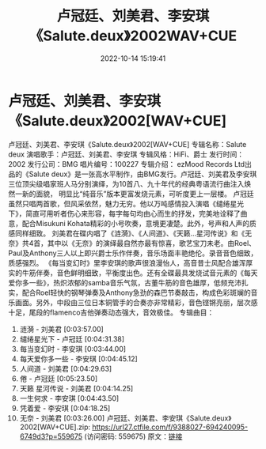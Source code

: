 ﻿---
title: 卢冠廷、刘美君、李安琪《Salute.deux》2002WAV+CUE
date: 2022-10-14 15:19:41
categories: WAV车载音乐、镜像
tags: 华语中文
---
# 卢冠廷、刘美君、李安琪《Salute.deux》2002[WAV+CUE]

卢冠廷、刘美君、李安琪《Salute.deux》2002[WAV+CUE]
专辑名称：Salute deux
演唱歌手：卢冠廷、刘美君、李安琪
专辑风格：HiFi、爵士
发行时间：2002
发行公司：BMG
唱片编号：100227
专辑介绍：
ezMood Records Ltd出品的《Salute
deux》是一张高水平制作，由BMG发行。卢冠廷、刘美君及李安琪三位顶尖级唱家班人马分别演绎，为10首八、九十年代的经典粤语流行曲注入焕然一新的面貌，
明显比“纯音乐”版本更富发烧元素，可听度更上一层楼。
卢冠廷虽然只唱两首歌，但风采依然，魅力无穷。他以万吨感情投入演唱《缱绻星光下》，简直可用听者伤心来形容，每字每句均由心而生的抒发，完美地诠释了曲意，配合Misukuni
Kohata精彩的小号吹奏，意境更凄楚。此外，号声和人声的质感同样细致。
刘美君在碟内唱了《涟漪》、《人间道》、《天籁…星河传说》和《无奈》共4首，其中以《无奈》的演绎最自然亦最有惊喜，歌艺宝刀未老。由Roel、Paul及Anthony三人以上即兴爵士乐作伴奏，音乐场面丰艳绝伦。录音音色细致，质感强烈。
《每当变幻时》里李安琪的歌声很浪漫怡人，高音昔士风配合雄浑厚实的牛筋伴奏，音色鲜明细致，平衡度出色。还有全碟最具发烧试音元素的《每天爱你多一些》，热炽浓郁的samba音乐气氛，古董牛筋的音色雄厚，低频充沛扎实，配合Roel轻快的钢琴弹奏及Anthony急劲的森巴节奏敲击，构成色彩斑斓的音乐画面。另外，中段由三位日本铜管手的合奏亦非常精彩，音色铿锵亮丽，层次感十足，尾段的flamenco吉他弹奏动态强大，音效极佳。
专辑曲目：
01. 涟漪 - 刘美君
[0:03:57.00]
02. 缱绻星光下 - 卢冠廷
[0:04:31.38]
03. 每当变幻时 - 李安琪
[0:03:44.00]
04. 每天爱你多一些 - 李安琪
[0:04:45.12]
05. 人间道 - 刘美君
[0:04:29.63]
06. 倦 - 卢冠廷
[0:05:23.50]
07. 天籁 星河传说 - 刘美君
[0:04:14.25]
08. 一生何求 - 李安琪
[0:04:43.50]
09. 凭着爱 - 李安琪
[0:04:18.25]
10. 无奈 - 刘美君
[0:03:26.00]
卢冠廷、刘美君、李安琪《Salute.deux》2002[WAV+CUE].zip: https://url27.ctfile.com/f/9388027-694240095-6749d3?p=559675
(访问密码: 559675)
原文：[链接](https://blog.sina.com.cn/s/blog_1647c7e7601030zvt.html)